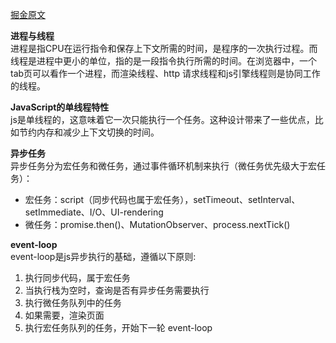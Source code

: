 [掘金原文](https://juejin.cn/post/7325800661232615463)

__进程与线程__
<br>进程是指CPU在运行指令和保存上下文所需的时间，是程序的一次执行过程。而线程是进程中更小的单位，指的是一段指令执行所需的时间。在浏览器中，一个tab页可以看作一个进程，而渲染线程、http 请求线程和js引擎线程则是协同工作的线程。

__JavaScript的单线程特性__
<br>js是单线程的，这意味着它一次只能执行一个任务。这种设计带来了一些优点，比如节约内存和减少上下文切换的时间。

__异步任务__
<br>异步任务分为宏任务和微任务，通过事件循环机制来执行（微任务优先级大于宏任务）：
* 宏任务：script（同步代码也属于宏任务），setTimeout、setInterval、setImmediate、I/O、UI-rendering
* 微任务：promise.then()、MutationObserver、process.nextTick()

__event-loop__
<br>event-loop是js异步执行的基础，遵循以下原则:
1. 执行同步代码，属于宏任务
2. 当执行栈为空时，查询是否有异步任务需要执行
3. 执行微任务队列中的任务
4. 如果需要，渲染页面
5. 执行宏任务队列的任务，开始下一轮 event-loop
